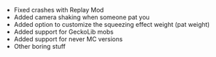 - Fixed crashes with Replay Mod
- Added camera shaking when someone pat you
- Added option to customize the squeezing effect weight (pat weight)
- Added support for GeckoLib mobs
- Added support for never MC versions
- Other boring stuff
